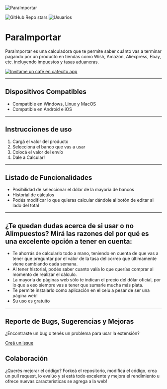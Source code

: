 ![ParaImportar](https://github.com/MixDevOnline/ParaImportar/blob/main/assets/img/banner.png)

![GitHub Repo stars](https://img.shields.io/github/stars/MixDevOnline/ParaImportar?label=Stars)
![Usuarios](https://img.shields.io/badge/Usuarios-+3000-informational)

# ParaImportar
ParaImportar es una calculadora que te permite saber cuánto vas a terminar pagando por un producto en tiendas como Wish, Amazon, Aliexpress, Ebay, etc. incluyendo impuestos y tasas aduaneras.

[![Invitame un café en cafecito.app](https://cdn.cafecito.app/imgs/buttons/button_3.svg)](https://cafecito.app/alimpuestos)

***

## Dispositivos Compatibles
- Compatible en Windows, Linux y MacOS
- Compatible en Android e iOS

***

## Instrucciones de uso
1. Cargá el valor del producto
2. Seleccioná el banco que vas a usar
3. Colocá el valor del envío
4. Dale a Calcular!


***


## Listado de Funcionalidades
- Posibilidad de seleccionar el dólar de la mayoría de bancos
- Historial de cálculos
- Podés modificar lo que quieras calcular dándole al botón de editar al lado del total

***

## ¿Te quedan dudas acerca de si usar o no Alimpuestos? Mirá las razones del por qué es una excelente opción a tener en cuenta:
- Te ahorrás de calcularlo todo a mano, teniendo en cuenta de que vas a tener que preguntar por el valor de la tasa del correo que últimamente viene cambiando cada semana.
- Al tener historial, podés saber cuanto valía lo que querías comprar al momento de realizar el cálculo.
- La mayoría de páginas web sólo te indican el precio del dólar oficial, por lo que a eso siempre vas a tener que sumarle mucha más plata.
- Te permite instalarlo como aplicación en el celu a pesar de ser una página web!
- Su uso es gratuito

***

## Reporte de Bugs, Sugerencias y Mejoras
¿Encontraste un bug o tenés un problema para usar la extensión?

[Creá un issue](https://github.com/MixDevOnline/ParaImportar/issues)

## Colaboración
¿Querés mejorar el código? Forkeá el repositorio, modificá el código, crea un pull request, lo evalúo y si está todo excelente y mejora el rendimiento u ofrece nuevas características se agrega a la web!
